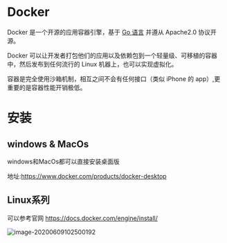 # Docker

Docker 是一个开源的应用容器引擎，基于 [Go 语言](https://www.runoob.com/go/go-tutorial.html) 并遵从 Apache2.0 协议开源。

Docker 可以让开发者打包他们的应用以及依赖包到一个轻量级、可移植的容器中，然后发布到任何流行的 Linux 机器上，也可以实现虚拟化。

容器是完全使用沙箱机制，相互之间不会有任何接口（类似 iPhone 的 app）,更重要的是容器性能开销极低。

# 安装

## windows & MacOs

windows和MacOs都可以直接安装桌面版

地址:https://www.docker.com/products/docker-desktop

## Linux系列

可以参考官网 https://docs.docker.com/engine/install/

![image-20200609102500192](G:\chencying\chencying.github.io\docker\img\docker_linux_doc.png)